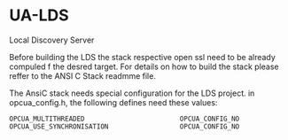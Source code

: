 # UA-LDS
Local Discovery Server

Before building the LDS the stack respective open ssl need to be already compuled f the desred target.
For details on how to build the stack please reffer to the ANSI C Stack readmme file.

The AnsiC stack needs special configuration for the LDS project.
in opcua_config.h, the following defines need these values:

	OPCUA_MULTITHREADED                        OPCUA_CONFIG_NO
	OPCUA_USE_SYNCHRONISATION                  OPCUA_CONFIG_NO